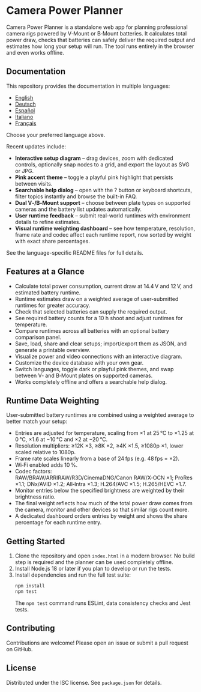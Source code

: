 # Camera Power Planner

Camera Power Planner is a standalone web app for planning professional camera
rigs powered by V‑Mount or B‑Mount batteries. It calculates total power draw,
checks that batteries can safely deliver the required output and estimates how
long your setup will run. The tool runs entirely in the browser and even works
offline.

## Documentation

This repository provides the documentation in multiple languages:

- [English](README.en.md)
- [Deutsch](README.de.md)
- [Español](README.es.md)
- [Italiano](README.it.md)
- [Français](README.fr.md)

Choose your preferred language above.

Recent updates include:

- **Interactive setup diagram** – drag devices, zoom with dedicated controls, optionally snap nodes to a grid, and export the layout as SVG or JPG.
- **Pink accent theme** – toggle a playful pink highlight that persists between visits.
- **Searchable help dialog** – open with the ? button or keyboard shortcuts, filter topics instantly and browse the built-in FAQ.
- **Dual V‑/B‑Mount support** – choose between plate types on supported cameras and the battery list updates automatically.
- **User runtime feedback** – submit real-world runtimes with environment details to refine estimates.
- **Visual runtime weighting dashboard** – see how temperature, resolution, frame rate and codec affect each runtime report, now sorted by weight with exact share percentages.

See the language-specific README files for full details.

## Features at a Glance

- Calculate total power consumption, current draw at 14.4 V and 12 V, and estimated battery runtime.
- Runtime estimates draw on a weighted average of user-submitted runtimes for greater accuracy.
- Check that selected batteries can supply the required output.
- See required battery counts for a 10 h shoot and adjust runtimes for temperature.
- Compare runtimes across all batteries with an optional battery comparison panel.
- Save, load, share and clear setups; import/export them as JSON, and generate a printable overview.
- Visualize power and video connections with an interactive diagram.
- Customize the device database with your own gear.
- Switch languages, toggle dark or playful pink themes, and swap between V‑ and B‑Mount plates on supported cameras.
- Works completely offline and offers a searchable help dialog.

## Runtime Data Weighting

User-submitted battery runtimes are combined using a weighted average to better match your setup:

- Entries are adjusted for temperature, scaling from ×1 at 25 °C to ×1.25 at 0 °C, ×1.6 at −10 °C and ×2 at −20 °C.
- Resolution multipliers: ≥12K ×3, ≥8K ×2, ≥4K ×1.5, ≥1080p ×1, lower scaled relative to 1080p.
- Frame rate scales linearly from a base of 24 fps (e.g. 48 fps = ×2).
- Wi‑Fi enabled adds 10 %.
- Codec factors: RAW/BRAW/ARRIRAW/R3D/CinemaDNG/Canon RAW/X‑OCN ×1; ProRes ×1.1; DNx/AVID ×1.2; All‑Intra ×1.3; H.264/AVC ×1.5; H.265/HEVC ×1.7.
- Monitor entries below the specified brightness are weighted by their brightness ratio.
- The final weight reflects how much of the total power draw comes from the camera, monitor and other devices so that similar rigs count more.
- A dedicated dashboard orders entries by weight and shows the share percentage for each runtime entry.

## Getting Started

1. Clone the repository and open `index.html` in a modern browser. No build
   step is required and the planner can be used completely offline.
2. Install Node.js 18 or later if you plan to develop or run the tests.
3. Install dependencies and run the full test suite:
   ```bash
   npm install
   npm test
   ```
   The `npm test` command runs ESLint, data consistency checks and Jest tests.

## Contributing

Contributions are welcome! Please open an issue or submit a pull request on GitHub.

## License

Distributed under the ISC license. See `package.json` for details.
